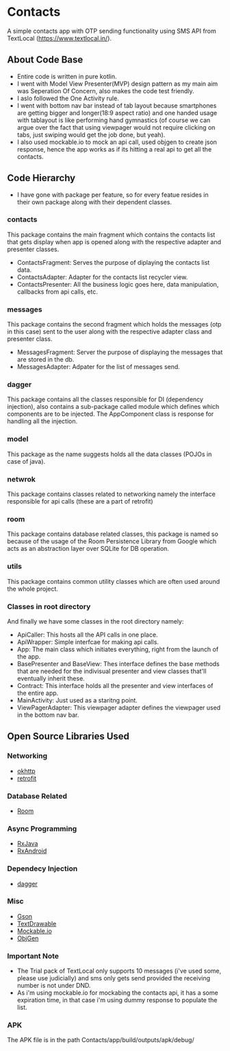 # Contacts
A simple contacts app with OTP sending functionality using SMS API from TextLocal (https://www.textlocal.in/).

## About Code Base
* Entire code is written in pure kotlin.
* I went with Model View Presenter(MVP) design pattern as my main aim was Seperation Of Concern, also makes the code test friendly.
* I aslo followed the One Activity rule.
* I went with bottom nav bar instead of tab layout because smartphones are getting bigger and longer(18:9 aspect ratio) and one handed usage with tablayout is like performing hand gymnastics (of course we can argue over the fact that using viewpager would not require clicking on tabs, just swiping would get the job done, but yeah).
* I also used mockable.io to mock an api call, used objgen to create json response, hence the app works as if its hitting a real api to get all the contacts.

## Code Hierarchy
* I have gone with package per feature, so for every featue resides in their own package along with their dependent classes.

### contacts
This package contains the main fragment which contains the contacts list that gets display when app is opened along with the respective adapter and presenter classes.

* ContactsFragment: Serves the purpose of diplaying the contacts list data.
* ContactsAdapter: Adapter for the contacts list recycler view.
* ContactsPresenter: All the business logic goes here, data manipulation, callbacks from api calls, etc.

### messages
This package contains the second fragment which holds the messages (otp in this case) sent to the user along with the respective adapter class and presenter class.

* MessagesFragment: Server the purpose of displaying the messages that are stored in the db.
* MessagesAdapter: Adpater for the list of messages send.

### dagger
This package contains all the classes responsible for DI (dependency injection), also contains a sub-package called module which defines which components are to be injected. The AppComponent class is response for handling all the injection.

### model
This package as the name suggests holds all the data classes (POJOs in case of java).

### netwrok
This package contains classes related to networking namely the interface responsible for api calls (these are a part of retrofit)

### room
This package contains database related classes, this package is named so because of the usage of the Room Persistence Library from Google which acts as an abstraction layer over SQLite for DB operation.

### utils
This package contains common utility classes which are often used around the whole project.

### Classes in root directory
And finally we have some classes in the root directory namely:
* ApiCaller: This hosts all the API calls in one place.
* ApiWrapper: Simple interfcae for making api calls.
* App: The main class which initiates everything, right from the launch of the app.
* BasePresenter and BaseView: Thes interface defines the base methods that are needed for the indivisual presenter and view classes that'll eventually inherit these.
* Contract: This interface holds all the presenter and view interfaces of the entire app.
* MainActivity: Just used as a staritng point.
* ViewPagerAdapter: This viewpager adapter defines the viewpager used in the bottom nav bar. 


## Open Source Libraries Used

### Networking
* [okhttp](https://github.com/square/okhttp)
* [retrofit](https://github.com/square/retrofit)

### Database Related
* [Room](https://developer.android.com/topic/libraries/architecture/room)

### Async Programming
* [RxJava](https://github.com/ReactiveX/RxJava)
* [RxAndroid](https://github.com/ReactiveX/Rxandroid)

### Dependecy Injection
* [dagger](https://github.com/google/dagger)

### Misc
* [Gson](https://github.com/google/gson)
* [TextDrawable](https://github.com/amulyakhare/TextDrawable)
* [Mockable.io](https://www.mockable.io/)
* [ObjGen](http://www.objgen.com/json)

### Important Note
* The Trial pack of TextLocal only supports 10 messages (i've used some, please use judicially) and sms only gets send provided the receiving number is not under DND.
* As i'm using mockable.io for mockabing the contacts api, it has a some expiration time, in that case i'm using dummy response to populate the list.

### APK 
The APK file is in the path Contacts/app/build/outputs/apk/debug/
